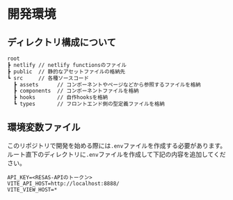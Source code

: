 # 開発環境

## ディレクトリ構成について

```txt
root
┣ netlify // netlify functionsのファイル
┣ public  // 静的なアセットファイルの格納先
┗ src     // 各種ソースコード
  ┣ assets      // コンポーネントやページなどから参照するファイルを格納
  ┣ components  // コンポーネントファイルを格納
  ┣ hooks       // 自作hooksを格納
  ┗ types       // フロントエンド側の型定義ファイルを格納
```

## 環境変数ファイル

このリポジトリで開発を始める際には`.env`ファイルを作成する必要があります。  
ルート直下のディレクトリに`.env`ファイルを作成して下記の内容を追加してください。

```env
API_KEY=<RESAS-APIのトークン>
VITE_API_HOST=http://localhost:8888/
VITE_VIEW_HOST=*
```
